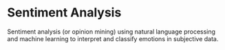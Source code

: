 # Sentiment Analysis
 Sentiment analysis (or opinion mining) using natural language processing and machine learning to interpret and classify emotions in subjective data.

